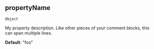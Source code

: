 ## propertyName

`Object`

My property description.  Like other pieces of your comment blocks, this can span multiple lines.

__Default__: "foo"